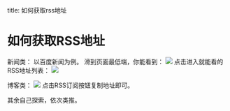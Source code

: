 title: 如何获取rss地址 

#  如何获取RSS地址 
新闻类：
以百度新闻为例。
滑到页面最低端，你能看到：
![](/data/dokuwiki/open/pasted/20150616-081659.png)
点击进入就能看的RSS地址列表：
![](/data/dokuwiki/open/pasted/20150616-081731.png)

博客类：
![](/data/dokuwiki/open/pasted/20150616-081824.png)
点击RSS订阅按钮复制地址即可。

其余自己探索，依次类推。
